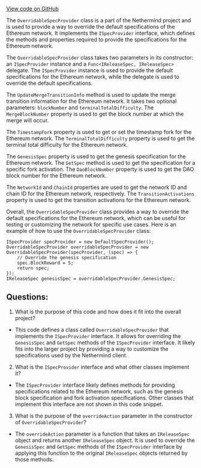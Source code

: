 [View code on GitHub](https://github.com/nethermindeth/nethermind/Nethermind.Specs.Test/OverridableSpecProvider.cs)

The `OverridableSpecProvider` class is a part of the Nethermind project and is used to provide a way to override the default specifications of the Ethereum network. It implements the `ISpecProvider` interface, which defines the methods and properties required to provide the specifications for the Ethereum network.

The `OverridableSpecProvider` class takes two parameters in its constructor: an `ISpecProvider` instance and a `Func<IReleaseSpec, IReleaseSpec>` delegate. The `ISpecProvider` instance is used to provide the default specifications for the Ethereum network, while the delegate is used to override the default specifications.

The `UpdateMergeTransitionInfo` method is used to update the merge transition information for the Ethereum network. It takes two optional parameters: `blockNumber` and `terminalTotalDifficulty`. The `MergeBlockNumber` property is used to get the block number at which the merge will occur.

The `TimestampFork` property is used to get or set the timestamp fork for the Ethereum network. The `TerminalTotalDifficulty` property is used to get the terminal total difficulty for the Ethereum network.

The `GenesisSpec` property is used to get the genesis specification for the Ethereum network. The `GetSpec` method is used to get the specification for a specific fork activation. The `DaoBlockNumber` property is used to get the DAO block number for the Ethereum network.

The `NetworkId` and `ChainId` properties are used to get the network ID and chain ID for the Ethereum network, respectively. The `TransitionActivations` property is used to get the transition activations for the Ethereum network.

Overall, the `OverridableSpecProvider` class provides a way to override the default specifications for the Ethereum network, which can be useful for testing or customizing the network for specific use cases. Here is an example of how to use the `OverridableSpecProvider` class:

```
ISpecProvider specProvider = new DefaultSpecProvider();
OverridableSpecProvider overridableSpecProvider = new OverridableSpecProvider(specProvider, (spec) => {
    // Override the genesis specification
    spec.BlockReward = 5;
    return spec;
});
IReleaseSpec genesisSpec = overridableSpecProvider.GenesisSpec;
```
## Questions: 
 1. What is the purpose of this code and how does it fit into the overall project?
- This code defines a class called `OverridableSpecProvider` that implements the `ISpecProvider` interface. It allows for overriding the `GenesisSpec` and `GetSpec` methods of the `ISpecProvider` interface. It likely fits into the larger project by providing a way to customize the specifications used by the Nethermind client.

2. What is the `ISpecProvider` interface and what other classes implement it?
- The `ISpecProvider` interface likely defines methods for providing specifications related to the Ethereum network, such as the genesis block specification and fork activation specifications. Other classes that implement this interface are not shown in this code snippet.

3. What is the purpose of the `overrideAction` parameter in the constructor of `OverridableSpecProvider`?
- The `overrideAction` parameter is a function that takes an `IReleaseSpec` object and returns another `IReleaseSpec` object. It is used to override the `GenesisSpec` and `GetSpec` methods of the `ISpecProvider` interface by applying this function to the original `IReleaseSpec` objects returned by those methods.